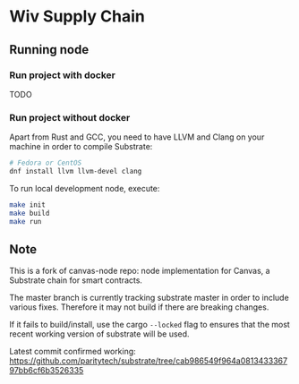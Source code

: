 # Wiv Supply Chain

## Running node

### Run project with docker

TODO

### Run project without docker

Apart from Rust and GCC, you need to have LLVM and Clang on your machine in order to compile Substrate:

```bash
# Fedora or CentOS
dnf install llvm llvm-devel clang
```

To run local development node, execute:

```bash
make init
make build
make run
```

## Note

This is a fork of canvas-node repo: node implementation for Canvas, a Substrate chain for smart contracts.

The master branch is currently tracking substrate master in order to include various fixes. Therefore it may not
 build if there are breaking changes.

If it fails to build/install, use the cargo `--locked` flag to ensures that the most recent working version of
 substrate will be used.

Latest commit confirmed working: https://github.com/paritytech/substrate/tree/cab986549f964a081343336797bb6cf6b3526335

